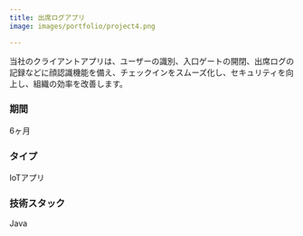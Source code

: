 ```yaml
---
title: 出席ログアプリ
image: images/portfolio/project4.png

---
```

当社のクライアントアプリは、ユーザーの識別、入口ゲートの開閉、出席ログの記録などに顔認識機能を備え、チェックインをスムーズ化し、セキュリティを向上し、組織の効率を改善します。

### 期間
6ヶ月

### タイプ
IoTアプリ

### 技術スタック
Java
